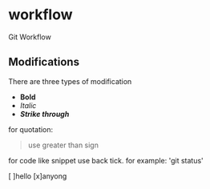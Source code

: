 # workflow
Git  Workflow 
## Modifications
There are three types of modification
- **Bold**
- *Italic*
- ***Strike through***

for quotation:
> use greater than sign

for code like snippet use back tick. for example:
'git status'

[ ]hello
[x]anyong 
